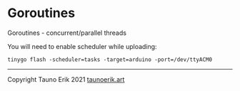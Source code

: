 # Goroutines

Goroutines - concurrent/parallel threads

You will need to enable scheduler while uploading:

    tinygo flash -scheduler=tasks -target=arduino -port=/dev/ttyACM0

 ___

Copyright Tauno Erik 2021 [taunoerik.art](https://taunoerik.art/)